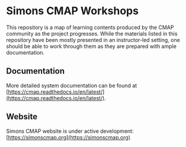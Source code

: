 

# Simons CMAP Workshops
This repository is a map of learning contents produced by the CMAP community as the project progresses. While the materials listed in this repository have been mostly presented in an instructor-led setting, one should be able to work through them as they are prepared with ample documentation.

## Documentation
More detailed system documentation can be found at [https://cmap.readthedocs.io/en/latest/](https://cmap.readthedocs.io/en/latest/).

## Website
Simons CMAP website is under active development: [https://simonscmap.org](https://simonscmap.org)

